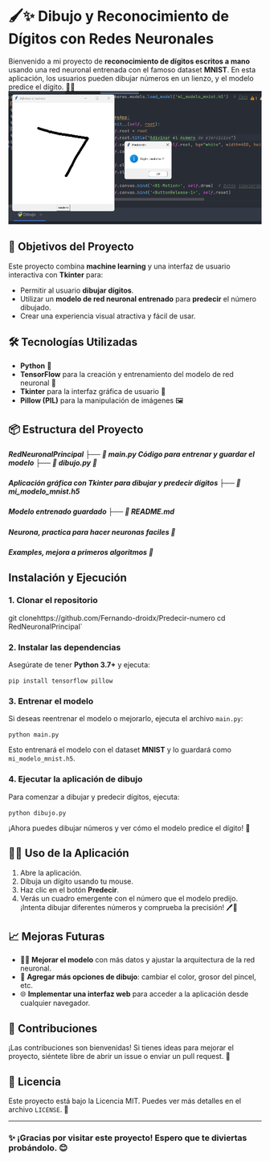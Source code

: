 # 🖌️✨ Dibujo y Reconocimiento de Dígitos con Redes Neuronales

Bienvenido a mi proyecto de **reconocimiento de dígitos escritos a mano** usando una red neuronal entrenada con el famoso dataset **MNIST**. En esta aplicación, los usuarios pueden dibujar números en un lienzo, y el modelo predice el dígito. 🎨🤖
![Captura de pantalla](numero_adivinado.png)

## 🎯 Objetivos del Proyecto

Este proyecto combina **machine learning** y una interfaz de usuario interactiva con **Tkinter** para:
- Permitir al usuario **dibujar dígitos**.
- Utilizar un **modelo de red neuronal entrenado** para **predecir** el número dibujado.
- Crear una experiencia visual atractiva y fácil de usar. 

## 🛠️ Tecnologías Utilizadas

- **Python** 🐍
- **TensorFlow** para la creación y entrenamiento del modelo de red neuronal 🤖
- **Tkinter** para la interfaz gráfica de usuario 🎨
- **Pillow (PIL)** para la manipulación de imágenes 🖼️

## 📦 Estructura del Proyecto

##### RedNeuronalPrincipal ├── 📄 main.py  Código para entrenar y guardar el modelo ├── 📄 dibujo.py 📂
##### Aplicación gráfica con Tkinter para dibujar y predecir dígitos ├── 📄 mi_modelo_mnist.h5 
##### Modelo entrenado guardado ├── 📄 README.md 
##### Neurona, practica para hacer neuronas faciles 📄
##### Examples, mejora a primeros algoritmos 📄

## Instalación y Ejecución

### 1. Clonar el repositorio
git clonehttps://github.com/Fernando-droidx/Predecir-numero
cd RedNeuronalPrincipal` 

### 2. Instalar las dependencias

Asegúrate de tener **Python 3.7+** y ejecuta:

`pip install tensorflow pillow` 

### 3. Entrenar el modelo

Si deseas reentrenar el modelo o mejorarlo, ejecuta el archivo `main.py`:

`python main.py` 

Esto entrenará el modelo con el dataset **MNIST** y lo guardará como `mi_modelo_mnist.h5`.

### 4. Ejecutar la aplicación de dibujo

Para comenzar a dibujar y predecir dígitos, ejecuta:

`python dibujo.py` 

¡Ahora puedes dibujar números y ver cómo el modelo predice el dígito! 🎉

## 👩‍💻 Uso de la Aplicación

1.  Abre la aplicación.
2.  Dibuja un dígito usando tu mouse.
3.  Haz clic en el botón **Predecir**.
4.  Verás un cuadro emergente con el número que el modelo predijo. ¡Intenta dibujar diferentes números y comprueba la precisión! 🖊️🔢

## 📈 Mejoras Futuras

-   🏋️‍♂️ **Mejorar el modelo** con más datos y ajustar la arquitectura de la red neuronal.
-   🎨 **Agregar más opciones de dibujo**: cambiar el color, grosor del pincel, etc.
-   🌐 **Implementar una interfaz web** para acceder a la aplicación desde cualquier navegador.

## 🤝 Contribuciones

¡Las contribuciones son bienvenidas! Si tienes ideas para mejorar el proyecto, siéntete libre de abrir un issue o enviar un pull request. 🙌

## 📄 Licencia

Este proyecto está bajo la Licencia MIT. Puedes ver más detalles en el archivo `LICENSE`. 📜

----------

### ✨ ¡Gracias por visitar este proyecto! Espero que te diviertas probándolo. 😊